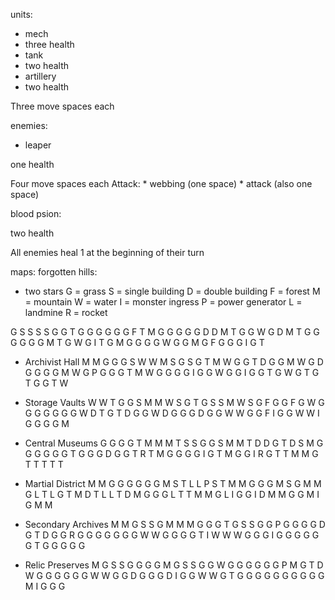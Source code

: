units:
* mech
 * three health
* tank
 * two health
* artillery
 * two health

Three move spaces each

enemies:
* leaper

one health

Four move spaces each
    Attack:
    * webbing (one space)
    * attack (also one space)

blood psion:

two health

All enemies heal 1 at the beginning of their turn

maps:
forgotten hills:
* two stars
G = grass
S = single building
D = double building
F = forest
M = mountain
W = water
I = monster ingress
P = power generator
L = landmine
R = rocket

G S S S S G G T
G G G G G G F T
M G G G G G D D
M T G G W G D M
T G G G G G G M
T G W G I T G M
G G G G W G G M
G F G G G I G T

* Archivist Hall
M M G G G S W W
M S G S G T M W
G G T D G G M W
G D G G G G M W
G P G G G T M W
G G G G I G G W
G G I G G T G W
G T G T G G T W

* Storage Vaults
W W T G G S M M
W S G T G S S M
W S G F G G F G
W G G G G G G G
W D T G T D G G
W D G G G D G G
W W G G F I G G
W W I G G G G M

* Central Museums
G G G G T M M M
T S S G G S M M
T D D G T D S M
G G G G G G T G
G G D G G T R T
M G G G G I G T
M G G I R G T T
M M G T T T T T

* Martial District
M M G G G G G G
M S T L L P S T
M M G G G M S G
M M G L T L G T
M D T L L T D M
G G G L T T M M
G L I G G I D M
M G G M I G M M

* Secondary Archives
M M G S S G M M
M G G G T G S S 
G G P G G G G D
G T D G G R G G
G G G G G W W G
G G G T I W W W
G G G I G G G G
G G T G G G G G

* Relic Preserves
M G S S G G G G
M G S S G G W G
G G G G G P M G
T D W G G G G G
G W W G G D G G
G D I G G W W G
T G G G G G G G 
G G G M I G G G